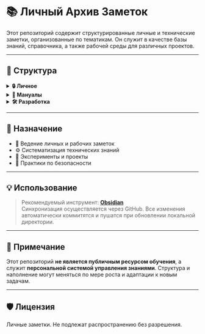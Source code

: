 # 📚 Личный Архив Заметок

Этот репозиторий содержит структурированные личные и технические заметки, организованные по тематикам. Он служит в качестве базы знаний, справочника, а также рабочей среды для различных проектов.

---

## 📁 Структура

<details>
<summary><strong>🔒 Личное</strong></summary>

- **Диаграммы** — схемы, графики и визуализации.
- **Задачи**
  - *Даты* — заметки, связанные с планированием и дедлайнами.
- **Программное и аппаратное обеспечение** — заметки по эксплуатации и настройке устройств.
- **Таблицы** — табличные данные и шаблоны.
- **Черновики** — временные заметки и идеи.
- **Чертежи** — графические зарисовки и схемы.

</details>

<details>
<summary><strong>📘 Мануалы</strong></summary>

- **Android**
  - *AndroidOS* — особенности системы, хаки, настройки.
- **Backups** — резервные копии, принципы и практики.
- **Docker** — контейнеризация, образы, docker-compose.
- **GitHub**
  - *Черновики* — шаблоны README, инструкции и заметки.
- **Linux**
  - *Live Environment* — работа с live-системами.
  - *Инсталляторы* — установочные образы и инструкции.
  - *Основное* — общие сведения и конфигурации.
    - *Диски* — управление и монтирование.
  - *Пакеты* — управление пакетами.
  - *Порты* — управление службами.
- **Raspberry Pi**
  - *Образы* — дистрибутивы и прошивки.
  - *Проекты* — DIY и хак-проекты.
- **TelegramBot**
  - *Безопасность* — безопасная разработка ботов.
- **ИнфоБез**
  - *Dos и DDos* — атаки и защита.
  - *Metasploit*
    - *Общее* — основы использования.
    - *Эксплойты*
      - *Win2008* — специфические эксплойты.
  - *Внедрение бэкдоров*
  - *ИнфоБез > Бот для OSINT* — инструменты разведки.
  - *Полезные ссылки* — тематические ресурсы.
  - *Сканирование* — сбор информации.
  - *Эксфильтрация* — извлечение данных.
- **Сеть** — сетевая структура и утилиты.
- **Языки программирования**
  - *Java*
    - *Bytecode* — работа на низком уровне.
    - *IDE* — среда разработки.
    - *myProject* — собственные проекты.
  - *Python*
  - *Rust*

</details>

<details>
<summary><strong>🛠️ Разработка</strong></summary>

- **CanaryTokens**
  - *Черновики* — идеи и шаблоны ловушек.
- **Phishing** — техника и защита.
- **SOL_Token**
  - *Смарт-контракты* — на Solana.
- **TelegramBot**
  - *my_bot*
    - *База* — хранилище данных.
  - *vika_bot* — альтернативный бот.
- **Web**
  - *TelegramGame* — мини-игры в Telegram.
- **Облако** — облачные технологии.
- **Парсер** — парсеры сайтов и данных.

</details>

---

## 🧭 Назначение

- 📒 Ведение личных и рабочих заметок
- ⚙️ Систематизация технических знаний
- 🧪 Эксперименты и проекты
- 🔐 Практики по безопасности

---

## 💡 Использование

> Рекомендуемый инструмент: **[Obsidian](https://obsidian.md/)**  
> Синхронизация осуществляется через GitHub. Все изменения автоматически коммитятся и пушатся при обновлении локальной директории.

---

## 📌 Примечание

Этот репозиторий **не является публичным ресурсом обучения**, а служит **персональной системой управления знаниями**. Структура и наполнение могут меняться по мере роста и адаптации к новым задачам.

---

## 🛡️ Лицензия

Личные заметки. Не подлежат распространению без разрешения.
